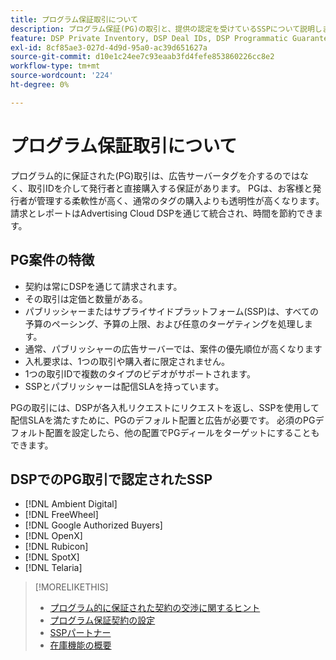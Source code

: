 ```yaml
---
title: プログラム保証取引について
description: プログラム保証(PG)の取引と、提供の認定を受けているSSPについて説明します。
feature: DSP Private Inventory, DSP Deal IDs, DSP Programmatic Guaranteed Deals
exl-id: 8cf85ae3-027d-4d9d-95a0-ac39d651627a
source-git-commit: d10e1c24ee7c93eaab3fd4fefe853860226cc8e2
workflow-type: tm+mt
source-wordcount: '224'
ht-degree: 0%

---
```


# プログラム保証取引について

プログラム的に保証された(PG)取引は、広告サーバータグを介するのではなく、取引IDを介して発行者と直接購入する保証があります。 PGは、お客様と発行者が管理する柔軟性が高く、通常のタグの購入よりも透明性が高くなります。 請求とレポートはAdvertising Cloud DSPを通じて統合され、時間を節約できます。

## PG案件の特徴

* 契約は常にDSPを通じて請求されます。
* その取引は定価と数量がある。
* パブリッシャーまたはサプライサイドプラットフォーム(SSP)は、すべての予算のペーシング、予算の上限、および任意のターゲティングを処理します。
* 通常、パブリッシャーの広告サーバーでは、案件の優先順位が高くなります
* 入札要求は、1つの取引や購入者に限定されません。
* 1つの取引IDで複数のタイプのビデオがサポートされます。
* SSPとパブリッシャーは配信SLAを持っています。

PGの取引には、DSPが各入札リクエストにリクエストを返し、SSPを使用して配信SLAを満たすために、PGのデフォルト配置と広告が必要です。 必須のPGデフォルト配置を設定したら、他の配置でPGディールをターゲットにすることもできます。

## DSPでのPG取引で認定されたSSP

* [!DNL Ambient Digital]
* [!DNL FreeWheel]
* [!DNL Google Authorized Buyers]
* [!DNL OpenX]
* [!DNL Rubicon]
* [!DNL SpotX]
* [!DNL Telaria]

>[!MORELIKETHIS]
>
>* [プログラム的に保証された契約の交渉に関するヒント](/help/dsp/inventory/programmatic-guaranteed-tips.md)
>* [プログラム保証契約の設定](programmatic-guaranteed-set-up.md)
>* [SSPパートナー](ssp-partners.md)
>* [在庫機能の概要](inventory-overview.md)

